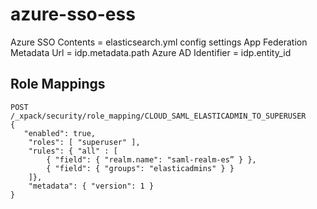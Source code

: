 # azure-sso-ess

Azure SSO Contents = elasticsearch.yml config settings
App Federation Metadata Url = idp.metadata.path
Azure AD Identifier = idp.entity_id

## Role Mappings 
```
POST /_xpack/security/role_mapping/CLOUD_SAML_ELASTICADMIN_TO_SUPERUSER 
{
   "enabled": true,
    "roles": [ "superuser" ], 
    "rules": { "all" : [ 
        { "field": { "realm.name": "saml-realm-es” } }, 
        { "field": { "groups": "elasticadmins" } }
    ]},
    "metadata": { "version": 1 }
}
```
